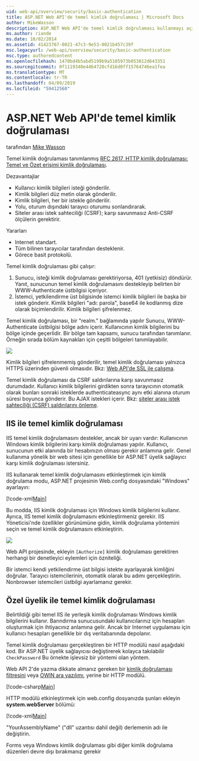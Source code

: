 ```yaml
---
uid: web-api/overview/security/basic-authentication
title: ASP.NET Web API'de temel kimlik doğrulaması | Microsoft Docs
author: MikeWasson
description: ASP.NET Web API'de temel kimlik doğrulaması kullanmayı açıklar.
ms.author: riande
ms.date: 10/02/2014
ms.assetid: 41423767-0021-47c3-9e53-0021b457c39f
msc.legacyurl: /web-api/overview/security/basic-authentication
msc.type: authoredcontent
ms.openlocfilehash: 1470bd4b5abd5199b9a5105973b053812d643351
ms.sourcegitcommit: 0f1119340e4464720cfd16d0ff15764746ea1fea
ms.translationtype: MT
ms.contentlocale: tr-TR
ms.lasthandoff: 04/09/2019
ms.locfileid: "59412560"
---
```

# <a name="basic-authentication-in-aspnet-web-api"></a>ASP.NET Web API'de temel kimlik doğrulaması

tarafından [Mike Wasson](https://github.com/MikeWasson)

Temel kimlik doğrulaması tanımlanmış [RFC 2617, HTTP kimlik doğrulaması: Temel ve Özet erişimi kimlik doğrulaması](http://www.ietf.org/rfc/rfc2617.txt).

Dezavantajlar

- Kullanıcı kimlik bilgileri isteği gönderilir.
- Kimlik bilgileri düz metin olarak gönderilir.
- Kimlik bilgileri, her bir istekle gönderilir.
- Yolu, oturum dışındaki tarayıcı oturumu sonlandırarak.
- Siteler arası istek sahteciliği (CSRF); karşı savunmasız Anti-CSRF ölçülerin gerektirir.

Yararları

- Internet standart.
- Tüm bilinen tarayıcılar tarafından desteklenir.
- Görece basit protokolü.

Temel kimlik doğrulaması gibi çalışır:

1. Sunucu, isteği kimlik doğrulaması gerektiriyorsa, 401 (yetkisiz) döndürür. Yanıt, sunucunun temel kimlik doğrulamasını destekleyip belirten bir WWW-Authenticate üstbilgisi içeriyor.
2. İstemci, yetkilendirme üst bilgisinde istemci kimlik bilgileri ile başka bir istek gönderir. Kimlik bilgileri "adı: parola", base64 ile kodlanmış dize olarak biçimlendirilir. Kimlik bilgileri şifrelenmez.

Temel kimlik doğrulaması, bir "realm." bağlamında yapılır Sunucu, WWW-Authenticate üstbilgisi bölge adını içerir. Kullanıcının kimlik bilgilerini bu bölge içinde geçerlidir. Bir bölge tam kapsamı, sunucu tarafından tanımlanır. Örneğin sırada bölüm kaynakları için çeşitli bölgeleri tanımlayabilir.

![](basic-authentication/_static/image1.png)

Kimlik bilgileri şifrelenmemiş gönderilir, temel kimlik doğrulaması yalnızca HTTPS üzerinden güvenli olmasıdır. Bkz: [Web API'de SSL ile çalışma](working-with-ssl-in-web-api.md).

Temel kimlik doğrulaması da CSRF saldırılarına karşı savunmasız durumdadır. Kullanıcı kimlik bilgilerini girdikten sonra tarayıcının otomatik olarak bunları sonraki isteklerde authenticateasync aynı etki alanına oturum süresi boyunca gönderir. Bu AJAX istekleri içerir. Bkz: [siteler arası istek sahteciliği (CSRF) saldırılarını önleme](preventing-cross-site-request-forgery-csrf-attacks.md).

## <a name="basic-authentication-with-iis"></a>IIS ile temel kimlik doğrulaması

IIS temel kimlik doğrulamasını destekler, ancak bir uyarı vardır: Kullanıcının Windows kimlik bilgilerini karşı kimlik doğrulaması yapılır. Kullanıcı, sunucunun etki alanında bir hesabınızın olması gerekir anlamına gelir. Genel kullanıma yönelik bir web sitesi için genellikle bir ASP.NET üyelik sağlayıcı karşı kimlik doğrulaması istersiniz.

IIS kullanarak temel kimlik doğrulamasını etkinleştirmek için kimlik doğrulama modu, ASP.NET projesinin Web.config dosyasındaki "Windows" ayarlayın:

[!code-xml[Main](basic-authentication/samples/sample1.xml)]

Bu modda, IIS kimlik doğrulaması için Windows kimlik bilgilerini kullanır. Ayrıca, IIS temel kimlik doğrulamasını etkinleştirmeniz gerekir. IIS Yöneticisi'nde özellikler görünümüne gidin, kimlik doğrulama yöntemini seçin ve temel kimlik doğrulamasını etkinleştirin.

![](basic-authentication/_static/image2.png)

Web API projesinde, ekleyin `[Authorize]` kimlik doğrulaması gerektiren herhangi bir denetleyici eylemleri için özniteliği.

Bir istemci kendi yetkilendirme üst bilgisi istekte ayarlayarak kimliğini doğrular. Tarayıcı istemcilerinin, otomatik olarak bu adımı gerçekleştirin. Nonbrowser istemcileri üstbilgi ayarlamanız gerekir.

## <a name="basic-authentication-with-custom-membership"></a>Özel üyelik ile temel kimlik doğrulaması

Belirtildiği gibi temel IIS ile yerleşik kimlik doğrulaması Windows kimlik bilgilerini kullanır. Barındırma sunucusundaki kullanıcılarınız için hesapları oluşturmak için ihtiyacınız anlamına gelir. Ancak bir Internet uygulaması için kullanıcı hesapları genellikle bir dış veritabanında depolanır.

Temel kimlik doğrulaması gerçekleştiren bir HTTP modülü nasıl aşağıdaki kod. Bir ASP.NET üyelik sağlayıcısı değiştirerek kolayca takılabilir `CheckPassword` Bu örnekte işlevsiz bir yöntemi olan yöntem.

Web API 2'de yazma dikkate almanız gereken bir [kimlik doğrulaması filtresini](authentication-filters.md) veya [OWIN ara yazılımı](../../../aspnet/overview/owin-and-katana/index.md), yerine bir HTTP modülü.

[!code-csharp[Main](basic-authentication/samples/sample2.cs)]

HTTP modülü etkinleştirmek için web.config dosyanızda şunları ekleyin **system.webServer** bölümü:

[!code-xml[Main](basic-authentication/samples/sample3.xml?highlight=4)]

"YourAssemblyName" ("dll" uzantısı dahil değil) derlemenin adı ile değiştirin.

Forms veya Windows kimlik doğrulaması gibi diğer kimlik doğrulama düzenleri devre dışı bırakmanız gerekir
